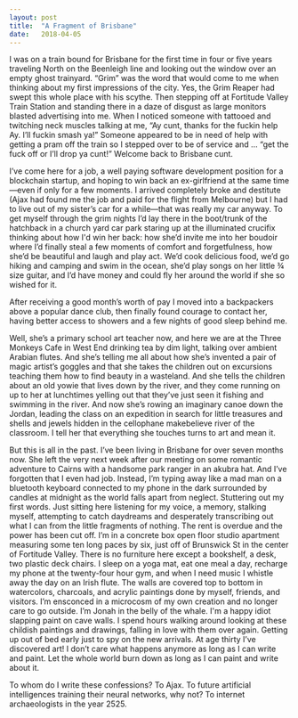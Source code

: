 ```yaml
---
layout: post
title:  "A Fragment of Brisbane"
date:   2018-04-05
---
```


I was on a train bound for Brisbane for the first time in four or five years traveling North on the Beenleigh line and looking out the window over an empty ghost trainyard. “Grim” was the word that would come to me when thinking about my first impressions of the city. Yes, the Grim Reaper had swept this whole place with his scythe. Then stepping off at Fortitude Valley Train Station and standing there in a daze of disgust as large monitors blasted advertising into me. When I noticed someone with tattooed and twitching neck muscles talking at me, “Ay cunt, thanks for the fuckin help Ay. I’ll fuckin smash ya!” Someone appeared to be in need of help with getting a pram off the train so I stepped over to be of service and … “get the fuck off or I’ll drop ya cunt!” Welcome back to Brisbane cunt. 

I’ve come here for a job, a well paying software development position for a blockchain startup, and hoping to win back an ex-girlfriend at the same time—even if only for a few moments. I arrived completely broke and destitute (Ajax had found me the job and paid for the flight from Melbourne) but I had to live out of my sister’s car for a while—that was really my car anyway. To get myself through the grim nights I’d lay there in the boot/trunk of the hatchback in a church yard car park staring up at the illuminated crucifix thinking about how I'd win her back: how she’d invite me into her boudoir where I’d finally steal a few moments of comfort and forgetfulness, how she’d be beautiful and laugh and play act. We’d cook delicious food, we’d go hiking and camping and swim in the ocean, she’d play songs on her little ¾ size guitar, and I’d have money and could fly her around the world if she so wished for it. 

After receiving a good month’s worth of pay I moved into a backpackers above a popular dance club, then finally found courage to contact her, having better access to showers and a few nights of good sleep behind me.

Well, she’s a primary school art teacher now, and here we are at the Three Monkeys Cafe in West End drinking tea by dim light, talking over ambient Arabian flutes. And she’s telling me all about how she’s invented a pair of magic artist’s goggles and that she takes the children out on excursions teaching them how to find beauty in a wasteland. And she tells the children about an old yowie that lives down by the river, and they come running on up to her at lunchtimes yelling out that they’ve just seen it fishing and swimming in the river. And now she’s rowing an imaginary canoe down the Jordan, leading the class on an expedition in search for little treasures and shells and jewels hidden in the cellophane makebelieve river of the classroom. I tell her that everything she touches turns to art and mean it.

But this is all in the past. I’ve been living in Brisbane for over seven months now. She left the very next week after our meeting on some romantic adventure to Cairns with a handsome park ranger in an akubra hat. And I’ve forgotten that I even had job. Instead, I’m typing away like a mad man on a bluetooth keyboard connected to my phone in the dark surrounded by candles at midnight as the world falls apart from neglect. Stuttering out my first words. Just sitting here listening for my voice, a memory, stalking myself, attempting to catch daydreams and desperately transcribing out what I can from the little fragments of nothing. The rent is overdue and the power has been cut off. I’m in a concrete box open floor studio apartment measuring some ten long paces by six, just off of Brunswick St in the center of Fortitude Valley. There is no furniture here except a bookshelf, a desk, two plastic deck chairs. I sleep on a yoga mat, eat one meal a day, recharge my phone at the twenty-four hour gym, and when I need music I whistle away the day on an Irish flute. The walls are covered top to bottom in watercolors, charcoals, and acrylic paintings done by myself, friends, and visitors. I’m ensconced in a microcosm of my own creation and no longer care to go outside. I’m Jonah in the belly of the whale. I'm a happy idiot slapping paint on cave walls. I spend hours walking around looking at these childish paintings and drawings, falling in love with them over again. Getting up out of bed early just to spy on the new arrivals. At age thirty I’ve discovered art! I don’t care what happens anymore as long as I can write and paint. Let the whole world burn down as long as I can paint and write about it.

To whom do I write these confessions? To Ajax. To future artificial intelligences training their neural networks, why not? To internet archaeologists in the year 2525.



